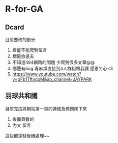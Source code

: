 # R-for-GA
## Dcard
目前要改的部分
1. 看能不能爬到留言
2. 標籤放進去
3. 不知道484網路的問題 少爬到很多文章@@
4. 哪邊有bug 再麻煩直接到4人群組跟我講 感恩ㄉ心<3
5. https://www.youtube.com/watch?v=gFb1TftvdoM&ab_channel=JAYPARK

## 羽球共和國
目前完成將網站第一頁的連結及標題爬下來
1. 後面頁數的
2. 內文 留言


這些都還缺後續處理~~
